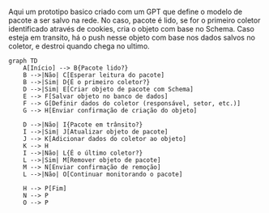 Aqui um prototipo basico criado com um GPT que define o modelo de pacote a ser salvo na rede. No caso, pacote é lido, se for o primeiro coletor identificado através de cookies, cria o objeto com base no Schema. Caso esteja em transito, há o push nesse objeto com base nos dados salvos no coletor, e destroi quando chega no ultimo.

``` mermaid
graph TD
    A[Início] --> B{Pacote lido?}
    B -->|Não| C[Esperar leitura do pacote]
    B -->|Sim| D{É o primeiro coletor?}
    D -->|Sim| E[Criar objeto de pacote com Schema]
    E --> F[Salvar objeto no banco de dados]
    F --> G[Definir dados do coletor (responsável, setor, etc.)]
    G --> H[Enviar confirmação de criação do objeto]

    D -->|Não| I{Pacote em trânsito?}
    I -->|Sim| J[Atualizar objeto de pacote]
    J --> K[Adicionar dados do coletor ao objeto]
    K --> H
    I -->|Não| L{É o último coletor?}
    L -->|Sim| M[Remover objeto de pacote]
    M --> N[Enviar confirmação de remoção]
    L -->|Não| O[Continuar monitorando o pacote]
    
    H --> P[Fim]
    N --> P
    O --> P
```